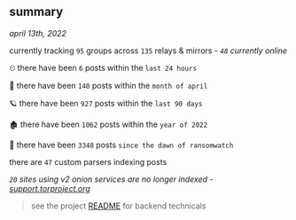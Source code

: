 
## summary
_april 13th, 2022_

currently tracking `95` groups across `135` relays & mirrors - _`48` currently online_

⏲ there have been `6` posts within the `last 24 hours`

🦈 there have been `140` posts within the `month of april`

🪐 there have been `927` posts within the `last 90 days`

🏚 there have been `1062` posts within the `year of 2022`

🦕 there have been `3348` posts `since the dawn of ransomwatch`

there are `47` custom parsers indexing posts

_`20` sites using v2 onion services are no longer indexed - [support.torproject.org](https://support.torproject.org/onionservices/v2-deprecation/)_

> see the project [README](https://github.com/thetanz/ransomwatch#ransomwatch--) for backend technicals

